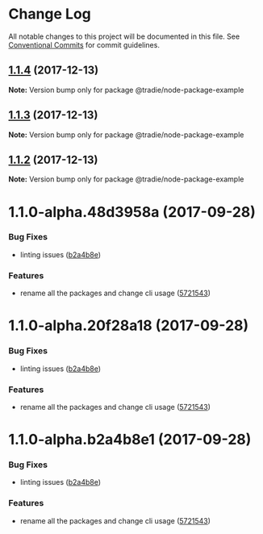# Change Log

All notable changes to this project will be documented in this file.
See [Conventional Commits](https://conventionalcommits.org) for commit guidelines.

<a name="1.1.4"></a>
## [1.1.4](https://github.com/jameslnewell/tradie-v4/compare/@tradie/node-package-example@1.1.3...@tradie/node-package-example@1.1.4) (2017-12-13)




**Note:** Version bump only for package @tradie/node-package-example

<a name="1.1.3"></a>
## [1.1.3](https://github.com/jameslnewell/tradie-v4/compare/@tradie/node-package-example@1.1.2...@tradie/node-package-example@1.1.3) (2017-12-13)




**Note:** Version bump only for package @tradie/node-package-example

<a name="1.1.2"></a>
## [1.1.2](https://github.com/jameslnewell/tradie-v4/compare/@tradie/node-package-example@1.1.1...@tradie/node-package-example@1.1.2) (2017-12-13)




**Note:** Version bump only for package @tradie/node-package-example

<a name="1.1.0-alpha.48d3958a"></a>
# 1.1.0-alpha.48d3958a (2017-09-28)


### Bug Fixes

* linting issues ([b2a4b8e](https://github.com/jameslnewell/tradie-v4/commit/b2a4b8e))


### Features

* rename all the packages and change cli usage ([5721543](https://github.com/jameslnewell/tradie-v4/commit/5721543))




<a name="1.1.0-alpha.20f28a18"></a>
# 1.1.0-alpha.20f28a18 (2017-09-28)


### Bug Fixes

* linting issues ([b2a4b8e](https://github.com/jameslnewell/tradie-v4/commit/b2a4b8e))


### Features

* rename all the packages and change cli usage ([5721543](https://github.com/jameslnewell/tradie-v4/commit/5721543))




<a name="1.1.0-alpha.b2a4b8e1"></a>
# 1.1.0-alpha.b2a4b8e1 (2017-09-28)


### Bug Fixes

* linting issues ([b2a4b8e](https://github.com/jameslnewell/tradie-v4/commit/b2a4b8e))


### Features

* rename all the packages and change cli usage ([5721543](https://github.com/jameslnewell/tradie-v4/commit/5721543))

